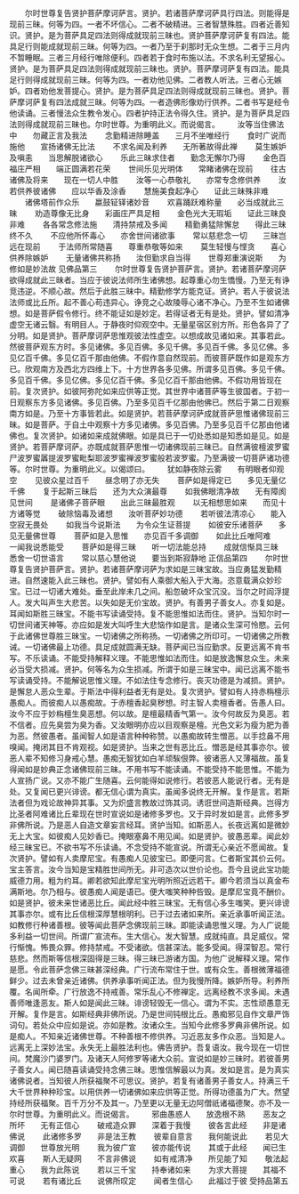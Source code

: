 <!-- { "loadSidebar": true } -->
　　尔时世尊复告贤护菩萨摩诃萨言。贤护。若诸菩萨摩诃萨具行四法。则能得是现前三昧。何等为四。一者不坏信心。二者不破精进。三者智慧殊胜。四者近善知识。贤护。是为菩萨具足四法则得成就现前三昧也。贤护菩萨摩诃萨复有四法。能具足行则能成就现前三昧。何等为四。一者乃至于刹那时无众生想。二者于三月内不暂睡眠。三者三月经行唯除便利。四者若于食时布施以法。不求名利无望报心。贤护。是为菩萨具足四法则得成就现前三昧也。贤护。菩萨摩诃萨复有四法。能具足行则得成就现前三昧。何等为四。一者劝他见佛。二者教人听法。三者心无嫉妒。四者劝他发菩提心。贤护。是为菩萨具足四法则得成就现前三昧也。贤护。菩萨摩诃萨复有四法成就三昧。何等为四。一者造佛形像劝行供养。二者书写是经令他读诵。三者慢法众生教令发心。四者护持正法令得久住。贤护。是为菩萨具足四法则得成就现前三昧也。尔时世尊。为重明此义。而说偈言。
　　汝等当住佛法中　　勿藏正言及我法
　　念勤精进除睡盖　　三月不坐唯经行
　　食时广说而施他　　宣扬诸佛无比法
　　不求名闻及利养　　无所著故得此禅
　　莫生嫉妒及嗔恚　　当思解脱诸欲心
　　乐此三昧求住者　　勤念无懈尔乃得
　　金色百福庄严相　　端正圆满若花荣
　　世间乐见光明体　　常睹诸佛在现前
　　往古诸佛及将来　　现在一切人中胜
　　汝等一心恭敬礼　　亦常专念修供养
　　汝若供养彼诸佛　　应以华香及涂香
　　慧施美食起净心　　证此三昧殊非难
　　诸佛塔前作众乐　　蠃鼓钲铎诸妙音
　　欢喜踊跃难称量　　必当成就此三昧
　　劝造尊像无比身　　彩画庄严具足相
　　金色光大无瑕垢　　证此三昧良非难
　　各各常念修法施　　清持禁戒及多闻
　　精勤勇猛除懈怠　　得此三昧终不久
　　不应他所怀毒心　　亦舍世间诸欲事
　　常以慈悲念一切　　三昧岂远在现前
　　于法师所常随喜　　尊重恭敬等如来
　　莫生轻慢与悭贪　　喜心供养除嫉妒
　　无量诸佛共称扬　　汝但勤求自当得
　　世尊郑重演说斯　　为修如是妙法故
见佛品第三
　　尔时世尊复告贤护菩萨言。贤护。若诸菩萨摩诃萨欲得成就此三昧者。当应于彼说法师所生诸佛想。起尊重心勿生憍慢。乃至无有诤竞违逆。不顺心故。然后于此胜三昧中。精勤修学方能克证。贤护。若人于彼说法法师或比丘所。起不善心苟违异心。诤竞之心故陵辱心诸不净心。乃至不生如诸佛想。如是菩萨假令修行。终不能证如是妙定。若得证者无有是处。贤护。譬如清净虚空无诸云翳。有明目人。于静夜时仰观空中。无量星宿区别方所。形色各异了了分明。如是贤护。菩萨摩诃萨思惟观彼法性虚空。以想成故见诸如来。其事若此。然彼菩萨观东方时。多见诸佛。多见百佛。多见千佛。多见百千佛。多见亿佛。多见亿百千佛。多见亿百千那由他佛。不假作意自然现前。而彼菩萨既作如是观东方已。欣观南方及西北方四维上下。十方世界各多见佛。所谓多见百佛。多见千佛。多见百千佛。多见亿佛。多见亿百千佛。多见亿百千那由他佛。不假功用皆现在前。复次贤护。如彼阿弥陀如来应供等正觉。其世界中诸菩萨等生彼国者。于初一日观察东方多见诸佛。多见百佛。乃至多见百千亿那由他佛已。然后于第二日观察南方如是。乃至十方事皆若此。如是贤护。若菩萨摩诃萨成就菩萨思惟诸佛现前三昧。如是菩萨。于自土中观察十方多见诸佛。多见百佛。乃至多见百千亿那由他诸佛也。复次贤护。如诸如来成就佛眼。如是具已于一切处悉如是知悉如是见。如是贤护。若菩萨摩诃萨。亦既成就菩萨思惟一切诸佛现前三昧已。自然满彼檀波罗蜜尸波罗蜜羼提波罗蜜毗梨耶波罗蜜禅波罗蜜般若波罗蜜。乃至满彼一切菩萨诸功德等。尔时世尊。为重明此义。以偈颂曰。
　　犹如静夜除云雾　　有明眼者仰观空
　　见彼众星过百千　　昼念明了亦无失
　　菩萨如是得定已　　多见无量亿千佛
　　复于起斯三昧后　　还为大众演最尊
　　如我佛眼清净故　　无有障阂见世间
　　是诸佛子菩萨眼　　出此三昧最胜观
　　以无相想思如来　　而见十方诸等觉
　　破除恼毒及诸想　　汝听菩萨妙功德
　　若听彼法清凉心　　能入空寂无畏处
　　如我当今说斯法　　为令众生证菩提
　　如彼安乐诸菩萨　　多见无量佛世尊
　　菩萨如是入思惟　　亦见百千多调御
　　如此比丘唯阿难　　一闻我说悉能受
　　菩萨如是得三昧　　听一切法能总持
　　成就信惭具三昧　　悉舍一切世语言
　　常以慈心慧他说　　要当到斯寂静地
正信品第四
　　尔时世尊复告贤护菩萨言。贤护。若诸菩萨摩诃萨为求如是三昧宝故。当应勇猛发勤精进。自然速能入此三昧也。贤护。譬如有人乘御大船入于大海。恣意载满众妙珍宝。已过一切诸大难处。垂至此岸未几之间。船忽破坏众宝沉没。当尔之时阎浮提人。发大叫声生大悲苦。以失如是无价宝故。贤护。有善男子善女人。亦复如是。耳闻如斯胜三昧宝。不能书写读诵受持。复不能思惟如法而住。贤护。当知尔时一切世间诸天神等。亦应如是发大叫呼生大悲恼作如是言。是诸众生深可怜愍。云何于此诸佛世尊胜三昧宝。一切诸佛之所称扬。一切诸佛之所印可。一切诸佛之所教诫。一切诸佛最上功德。具足成就圆满无缺。菩萨闻已当应勤求。反更远离不肯书写。不乐读诵。不能受持解释义理。不能思惟如法而住。如是放逸懈怠众生。未来必当受大损减。贤护。何等名为众生损减。所谓于如是三昧宝中。闻已远离不能书写读诵受持。不能解说思惟义理。不如法住专念修行。丧灭功德是为减损。贤护。是懈怠人恶众生辈。于斯法中得利益者无有是处。复次贤护。譬如有人持赤栴檀示愚痴人。而彼痴人以愚痴故。于赤檀香起臭秽想。时主智人卖檀香者。告愚人曰。汝今不应于妙栴檀生臭恶想。何以故。是檀最精香气第一。汝今何故反为臭恶。若不信者。应先臭尝为臭为香。又汝眼明亦应以目观察是檀。光色文彩为瘦为肥为善为恶。然彼愚者。虽闻智人如是语言种种称赞。以愚痴故转生憎恶。以手捻鼻不用嗅闻。掩闭其目不肯观视。如是贤护。当来之世有恶比丘。憎恶是经其事亦尔。彼恶人辈不知修习身戒心慧。愚痴无智犹如白羊顽騃佷弊。彼诸恶人又薄福故。虽复得闻如是妙典正念诸佛现前三昧。不用书写不能读诵。不能受持不能思惟。不能为人宣扬广说。又亦不能广生随喜。云何能得如说修行。若彼恶人能说行者。无有是处。又复闻已更兴诽谤。都无信心谓为真实。虽闻多说终无开解。复作是言。若斯法者但为戏论故神异其事。又为炽盛言教故过饰其词。诱诳世间造斯经典。岂得方比圣者阿难诸比丘辈现在世时宣说如是诸修多罗也。又于异时发如是言。此修多罗非佛所说。乃是恶人自造文章妄言经耳。贤护当知。如斯恶人。长夜远离如是微妙无上大宝。如彼痴人见妙香已。掩眼塞鼻不用见闻。如是贤护。彼愚恶辈。闻此妙经三昧宝已。不欲书写不乐读诵。不念受持不能宣说。所谓无心亲近不愿闻故。复次贤护。譬如有人卖摩尼宝。有愚痴人见彼宝已。即便问言。仁者斯宝其价云何。宝主答言。汝今当知是宝精胜世间所无。非可造次以世价论也。吾今且说此宝功能威德力用。粗为约耳。卿若欲知此摩尼宝光明所照近远若干。卿今若须当以真金布满斯地。尔乃相与。彼愚痴人闻是语已。便大嗤笑种种呰毁。是摩尼宝竟不酬价。如是贤护。彼未来世诸恶比丘。闻此经中胜三昧宝。无有信心多生嗤笑。更兴诽谤其事亦尔。或有比丘信根深厚慧根明利。已于过去诸如来所。亲近承事听闻正法。如教修行种诸善根。彼等闻此菩萨念佛现前三昧。即能读诵思惟义理。为人广说能多利益一切世间。所谓广宣流布。生大信心。发大智慧。成就纯直。具足威仪。常行惭愧。怖畏众罪。修持禁戒。不受诸欲。信甚深法。能多受闻。得深智忍。常行慈悲。然而斯等信根深固得是三昧。得三昧已游诸方国。为他广说解释义理。常作是愿。令此菩萨念佛三昧甚深经典。广行流布常住于世。或有众生。善根微薄福德鲜少。过去未曾亲近诸佛。供养承事听闻正法。但为我慢所降。嫉妒所导。利养所覆。名闻所牵。广行放逸不持戒善。常乐乱心不修禅定。远离经教不求多闻。未遇善师唯逢恶友。斯人如是闻此三昧。诽谤轻毁无一信心。谓为不实。志性顽愚意无开解。复作是言。如斯经典非佛所说。乃是世间钝根比丘。愚痴邪见自作文章严饰词句。若处众中应如是说。亦如是教。汝诸众生。当知今此修多罗典非佛所说。如是痴人。不知亲近诸佛世尊。不种善根不修供养。习近恶友多作众恶。当知是人。远离无上深妙法宝。永失无上最胜法利也。佛告贤护。吾复语汝。我今现在一切世间。梵魔沙门婆罗门。及诸天人阿修罗等诸大众前。宣说如是妙三昧时。若彼善男子善女人。闻已随喜读诵受持念佛三昧。思惟信解最以为真。发如是言。是为真实诸佛说者。当知彼人所获福聚不可思议。贤护。若复有诸善男子善女人。持满三千大千世界种种珍宝。以用供养一切诸佛如来应供等正觉。所得功德虽为广大。然望持经所获福聚。百千万分不及其一。乃至更以无量无边阿僧祇诸福德聚。亦不及一尔时世尊。为重明此义。而说偈言。
　　邪曲愚惑人　　放逸根不熟
　　恶友之所坏　　无有正信心
　　破戒造众罪　　深着于我慢
　　彼各言此经　　非是诸佛说
　　此诸修多罗　　非是法王教
　　彼辈自意言　　我何能说此
　　若见大调御　　世尊放光明
　　我为彼广宣　　彼亦能传说
　　其或于此经　　闻已生欢喜
　　斯人无疑网　　不言非佛说
　　如有戒清净　　所见能了知
　　敬法起重心　　我为此陈说
　　若以三千宝　　持奉诸如来
　　为求大菩提　　其福不可说
　　若有诸比丘　　说佛所叹定
　　闻者生信心　　此福过于彼
受持品第五
